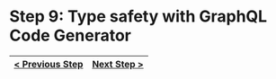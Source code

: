 # Step 9: Type safety with GraphQL Code Generator

[//]: # (head-end)




[//]: # (foot-start)

[{]: <helper> (navStep)

| [< Previous Step](https://github.com/Urigo/WhatsApp-Clone-Client-React/tree/master@next/.tortilla/manuals/views/step8.md) | [Next Step >](https://github.com/Urigo/WhatsApp-Clone-Client-React/tree/master@next/.tortilla/manuals/views/step10.md) |
|:--------------------------------|--------------------------------:|

[}]: #
